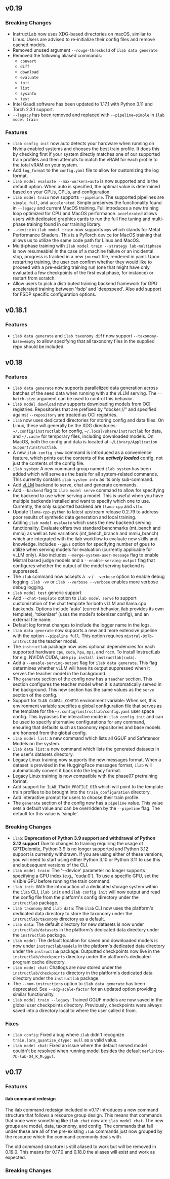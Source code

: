 ## v0.19

### Breaking Changes

* InstructLab now uses XDG-based directories on macOS, similar to Linux.
  Users are advised to re-initialize their config files and remove cached models.
* Removed unused argument `--rouge-threshold` of `ilab data generate`
* Removed the following aliased commands:
  * `convert`
  * `diff`
  * `download`
  * `evaluate`
  * `init`
  * `list`
  * `sysinfo`
  * `test`
* Intel Gaudi software has been updated to 1.17.1 with Python 3.11 and
  Torch 2.3.1 support.
* `--legacy` has been removed and replaced with `--pipeline=simple` in `ilab model train`

### Features

* `ilab config init` now auto detects your hardware when running on Nvidia enabled systems and chooses the best train profile. It does this by checking first if your system directly matches one of our supported train profiles and then attempts to match the vRAM for each profile to the total vRAM on your system.
* Add `log_format` to the `config.yaml` file to allow for customizing the log format.
* `ilab model evaluate --max-workers=auto` is now supported and is the default option. When
  auto is specified, the optimal value is determined based on your GPUs, CPUs, and
  configuration.
* `ilab model train` now supports `--pipeline`. The supported pipelines are `simple`, `full`, and `accelerated`. Simple preserves the functionality found in `--legacy` and current MacOS training. Full introduces a new training loop optimized for CPU and MacOS performance. `accelerated` allows users with dedicated graphics cards to run the full fine tuning and multi-phase training found in our training library.
* `--device` in `ilab model train` now supports `mps` which stands for Metal Performance Shaders. This is a PyTorch device for MacOS training that allows us to utilize the same code path for Linux and MacOS.
* Multi-phase training with `ilab model train --strategy lab-multiphase` is now resumeable! In the case of a machine failure or an incidental stop, progress is tracked in a new `journal` file, rendered in yaml.
  Upon restarting training, the user can confirm whether they would like to proceed with a pre-existing training run (one that might have only evaluated a few checkpoints of the first eval phase, for instance)
  or restart from scratch.
* Allow users to pick a distributed training backend framework for GPU accelerated training between 'fsdp' and 'deepspeed'. Also add support for FSDP specific configuration options.

## v0.18.1

### Features

* `ilab data generate` and `ilab taxonomy diff` now support `--taxonomy-base=empty` to allow
  specifying that all taxonomy files in the supplied repo should be included.

## v0.18

### Features

* `ilab data generate` now supports parallelized data generation across batches of the seed
   data when running with a the vLLM serving. The `--batch-size` argument can be used to
   control this behavior.
* `ilab model download` now supports downloading models from OCI registries. Repositories
   that are prefixed by "docker://" and specified against `--repository` are treated as OCI
   registries.
* `ilab` now uses dedicated directories for storing config and data files. On Linux, these
  will generally be the XDG directories: `~/.config/instructlab` for config,
  `~/.local/share/instructlab` for data, and `~/.cache` for temporary files, including downloaded
  models. On MacOS, both the config and data is located at
  `~/Library/Application Support/instructlab`.
* A new `ilab config show` command is introduced as a convenience feature, which prints out
   the contents of the ***actively loaded*** config, not just the contents of the config file.
* `ilab system`: A new command group named `ilab system` has been added which will serve as the
   basis for all system-related commands. This currently contains `ilab system info` as its only
   sub-command.
* Add [vLLM](https://github.com/vllm-project/vllm) backend to serve, chat and generate commands.
* Add `--backend` flag to `ilab model serve` command to allow for specifying the backend to use
   when serving a model. This is useful when you have multiple backends installed and want to
   specify which one to use. Currently, the only supported backend are `llama-cpp` and `vllm`.
* Update `llama-cpp-python` to latest upstream release 0.2.79 to address poor
  results of synthetic data generation and local training.
* Adding `ilab model evaluate` which uses the new backend serving functionality.  Evaluate offers
   two standard benchmarks (mt_bench and mmlu) as well as two variations (mt_bench_branch and
   mmlu_branch) which are integrated with the ilab workflow to evaluate new skills and knowledge.
   Includes `--gpus` option for specifying number of gpus to utilize when serving models for
   evaluation (currently applicable for vLLM only).  Also includes `--merge-system-user-message`
   flag to enable Mistral based judge models and a `--enable-serving-output` flag that
   configures whether the output of the model serving backend is suppressed.
* The `ilab` command now accepts a `-v` / `--verbose` option to enable debug logging.
  `ilab -vv` or `ilab --verbose --verbose` enables more verbose debug logging.
* `ilab model test` generic support
* Add `--chat-template` option to `ilab model serve` to support customization of the chat
   template for both vLLM and llama.cpp backends. Options include 'auto' (current behavior, ilab
   provides its own template), 'tokenizer' (uses the model's tokenizer config), and an external
   file name.
* Default log format changes to include the logger name in the logs.
* `ilab data generate` now supports a new and more extensive pipeline with the
  option `--pipeline full`. This option requires `mixtral-8x7b-instruct` as the
  teacher model.
* The `instructlab` package now uses optional dependencies for each supported hardware `cpu`,
  `cuda`, `hpu`, `mps`, and `rocm`. To install InstructLab for e.g. NVIDIA CUDA, use
  `pip install instructlab[cuda]`.
* Add a `--enable-serving-output` flag for `ilab data generate`. This flag determines whether vLLM
  will have its output suppressed when it serves the teacher model in the background.
* The `generate` section of the config now has a `teacher` section. This section configures the
  teacher model when it is automatically served in the background. This new section has the same
  values as the `serve` section of the config.
* Support for `ILAB_GLOBAL_CONFIG` environment variable: When set, this environment variable
   specifies a global configuration file that serves as the template for the
   `~/.config/instructlab/config.yaml` user space config. This bypasses the interactive mode in
   `ilab config init` and can be used to specify alternative configurations for any command,
   ensuring that defaults such as taxonomy repositories and base models are honored from the global
   config.
* `ilab model list`: a new command which lists all GGUF and Safetensor Models on the system.
* `ilab data list`: a new command which lists the generated datasets in the user's datasets
  directory.
* Legacy Linux training now supports the new messages format. When a dataset is provided in the
  HuggingFace messages format, `ilab` will automatically convert it back into the legacy format.
* Legacy Linux training is now compatible with the phase07 pretraining format.
* Add support for `ILAB_TRAIN_PROFILE_DIR` which will point to the template train profiles to be brought into the `train_configuration` directory.
* Add interactive prompt for users to choose their train profile.
* The `generate` section of the config now has a `pipeline` value. This value sets a default value
  and can be overridden by the `--pipeline` flag. The default for this value is 'simple'.

### Breaking Changes

* `ilab`: **Deprecation of Python 3.9 support and withdrawal of Python 3.12 support** Due to changes to training requiring the usage of [GPTDolomite](https://github.com/instructlab/GPTDolomite), Python 3.9 is no longer supported and Python 3.12 support is currently withdrawn. If you are using either of these versions, you will need to start using either Python 3.10 or Python 3.11 to use this and subsequent versions of the CLI.
* `ilab model train`: The '--device' parameter no longer supports specifying a GPU index (e.g., 'cuda:0'). To use a specific GPU, set the visible GPU before running the train command.
* `ilab init`: With the introduction of a dedicated storage system within the `ilab` CLI,
   `ilab init` and `ilab config init` will now output and read the config file from the
   platform's config directory under the `instructlab` package.
* `ilab taxonomy` and `ilab data`: The `ilab` CLI now uses the platform's dedicated data directory to store
   the taxonomy under the `instructlab/taxonomy` directory as a default.
* `ilab data`: The default directory for new datasets is now under `instructlab/datasets` in the
   platform's dedicated data directory under the `instructlab` package.
* `ilab model`: The default location for saved and downloaded models is now under `instructlab/models`
   in the platform's dedicated data directory under the `instructlab` package. Outputted
   checkpoints now live in the `instructlab/checkpoints` directory under the platform's dedicated
   program cache directory.
* `ilab model chat`: Chatlogs are now stored under the `instructlab/checkpoints` directory in the
   platform's dedicated data directory under the `instructlab` package.
* The `--num-instructions` option to `ilab data generate` has been deprecated.
  See `--sdg-scale-factor` for an updated option providing similar
  functionality.
* `ilab model train --legacy`: Trained GGUF models are now saved in the global user checkpoints directory.
  Previously, checkpoints were always saved into a directory local to where the user called it from.

### Fixes

* `ilab config`: Fixed a bug where `ilab` didn't recognize `train.lora_quantize_dtype: null` as a valid
   value.
* `ilab model chat`: Fixed an issue where the default served model couldn't be resolved when running
   model besides the default `merlinite-7b-lab-Q4_K_M.gguf`.

## v0.17

### Features

#### ilab command redesign

The ilab command redesign included in v0.17 introduces a new command structure that follows a resource group design. This means that commands that once were something like `ilab chat` now are `ilab model chat`. The new groups are model, data, taxonomy, and config. The commands that fall under these are all of the pre-existing `ilab` commands just now grouped by the resource which the command commonly deals with.

The old command structure is still aliased to work but will be removed in 0.19.0. This means for 0.17.0 and 0.18.0 the aliases will exist and work as expected.

### Breaking Changes
